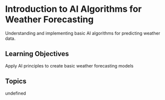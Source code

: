 # Introduction to AI Algorithms for Weather Forecasting

Understanding and implementing basic AI algorithms for predicting weather data.

## Learning Objectives
Apply AI principles to create basic weather forecasting models

## Topics
undefined